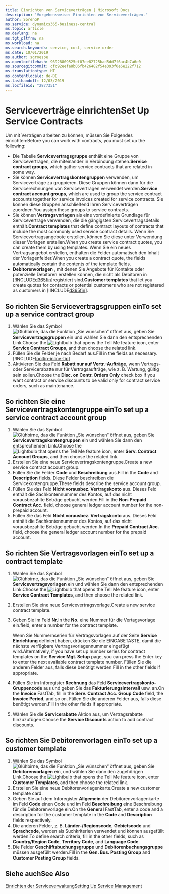 ```yaml
---
title: Einrichten von Serviceverträgen | Microsoft Docs
description: 'Vorgehensweise: Einrichten von Serviceverträgen.'
author: SorenGP
ms.service: dynamics365-business-central
ms.topic: article
ms.devlang: na
ms.tgt_pltfrm: na
ms.workload: na
ms.search.keywords: service, cost, service order
ms.date: 10/01/2019
ms.author: sgroespe
ms.openlocfilehash: 96928809525ef07ee82725bad5dd7f6ac4b7a6e0
ms.sourcegitcommit: cfc92eefa8b06fb426482f54e393f0e6e222f712
ms.translationtype: HT
ms.contentlocale: de-DE
ms.lasthandoff: 12/03/2019
ms.locfileid: "2877351"
---
```

# <a name="set-up-service-contracts"></a><span data-ttu-id="1349a-103">Serviceverträge einrichten</span><span class="sxs-lookup"><span data-stu-id="1349a-103">Set Up Service Contracts</span></span>
<span data-ttu-id="1349a-104">Um mit Verträgen arbeiten zu können, müssen Sie Folgendes einrichten:</span><span class="sxs-lookup"><span data-stu-id="1349a-104">Before you can work with contracts, you must set up the following:</span></span> 

* <span data-ttu-id="1349a-105">Die Tabelle **Servicevertragsgruppe** enthält eine Gruppe von Serviceverträgen, die miteinander in Verbindung stehen.</span><span class="sxs-lookup"><span data-stu-id="1349a-105">**Service contract groups**, which gather service contracts that are related in some way.</span></span>
* <span data-ttu-id="1349a-106">Sie können **Servicevertragskontengruppen** verwenden, um Serviceverträge zu gruppieren. Diese Gruppen können dann für die Servicerechnungen von Serviceverträgen verwendet werden.</span><span class="sxs-lookup"><span data-stu-id="1349a-106">**Service contract account groups**, which are used to group the service contract accounts together for service invoices created for service contracts.</span></span> <span data-ttu-id="1349a-107">Sie können diese Gruppen anschließend Ihren Serviceverträgen zuordnen.</span><span class="sxs-lookup"><span data-stu-id="1349a-107">You assign these groups to service contracts.</span></span>  
* <span data-ttu-id="1349a-108">Sie können **Vertragsvorlagen** als eine vordefinierte Grundlage für Serviceverträge verwenden, die die gängigsten Servicevertragsdetails enthält.</span><span class="sxs-lookup"><span data-stu-id="1349a-108">**Contract templates** that define contract layouts of contracts that include the most commonly used service contract details.</span></span> <span data-ttu-id="1349a-109">Wenn Sie Servicevertragsangebote erstellen, können Sie diese unter Verwendung dieser Vorlagen erstellen.</span><span class="sxs-lookup"><span data-stu-id="1349a-109">When you create service contract quotes, you can create them by using templates.</span></span> <span data-ttu-id="1349a-110">Wenn Sie ein neues Vertragsangebot erstellen, enthalten die Felder automatisch den Inhalt der Vorlagenfelder.</span><span class="sxs-lookup"><span data-stu-id="1349a-110">When you create a contract quote, the fields automatically contain the contents of the template fields.</span></span>
* <span data-ttu-id="1349a-111">**Debitorenvorlagen** , mit denen Sie Angebote für Kontakte oder potenzielle Debitoren erstellen können, die nicht als Debitoren in [!INCLUDE[d365fin](includes/d365fin_md.md)]registriert sind.</span><span class="sxs-lookup"><span data-stu-id="1349a-111">**Customer templates** that let you create quotes for contacts or potential customers who are not registered as customers in [!INCLUDE[d365fin](includes/d365fin_md.md)].</span></span>  

## <a name="to-set-up-a-service-contract-group"></a><span data-ttu-id="1349a-112">So richten Sie Servicevertragsgruppen ein</span><span class="sxs-lookup"><span data-stu-id="1349a-112">To set up a service contract group</span></span>  
1. <span data-ttu-id="1349a-113">Wählen Sie das Symbol ![Glühbirne, das die Funktion „Sie wünschen“ öffnet](media/ui-search/search_small.png "Was möchten Sie tun?") aus, geben Sie **Servicevertragsgruppen** ein und wählen Sie dann den entsprechenden Link.</span><span class="sxs-lookup"><span data-stu-id="1349a-113">Choose the ![Lightbulb that opens the Tell Me feature](media/ui-search/search_small.png "Tell me what you want to do") icon, enter **Service Contract Groups**, and then choose the related link.</span></span>  
2. <span data-ttu-id="1349a-114">Füllen Sie die Felder je nach Bedarf aus.</span><span class="sxs-lookup"><span data-stu-id="1349a-114">Fill in the fields as necessary.</span></span> [!INCLUDE[tooltip-inline-tip](includes/tooltip-inline-tip_md.md)]
3. <span data-ttu-id="1349a-115">Aktivieren Sie das Feld **Rabatt nur auf Vertr.-Aufträge**, wenn Vertrags- oder Servicerabatte nur für Vertragsaufträge, wie z. B. Wartung, gültig sein sollen.</span><span class="sxs-lookup"><span data-stu-id="1349a-115">Choose the **Disc. on Contr. Orders Only** check box if you want contract or service discounts to be valid only for contract service orders, such as maintenance.</span></span>  

## <a name="to-set-up-a-service-contract-account-group"></a><span data-ttu-id="1349a-116">So richten Sie eine Servicevertragskontengruppe ein</span><span class="sxs-lookup"><span data-stu-id="1349a-116">To set up a service contract account group</span></span>  
1. <span data-ttu-id="1349a-117">Wählen Sie das Symbol ![Glühbirne, das die Funktion „Sie wünschen“ öffnet](media/ui-search/search_small.png "Was möchten Sie tun?") aus, geben Sie **Servicevertragskontengruppen** ein und wählen Sie dann den entsprechenden Link.</span><span class="sxs-lookup"><span data-stu-id="1349a-117">Choose the ![Lightbulb that opens the Tell Me feature](media/ui-search/search_small.png "Tell me what you want to do") icon, enter **Serv. Contract Account Groups**, and then choose the related link.</span></span>  
2. <span data-ttu-id="1349a-118">Erstellen Sie eine neue Servicevertragskontengruppe.</span><span class="sxs-lookup"><span data-stu-id="1349a-118">Create a new service contract account group.</span></span>   
3. <span data-ttu-id="1349a-119">Füllen Sie die Felder **Code** und **Beschreibung** aus.</span><span class="sxs-lookup"><span data-stu-id="1349a-119">Fill in the **Code** and **Description** fields.</span></span> <span data-ttu-id="1349a-120">Diese Felder beschreiben die Servicekontengruppe.</span><span class="sxs-lookup"><span data-stu-id="1349a-120">These fields describe the service account group.</span></span>  
4. <span data-ttu-id="1349a-121">Füllen Sie das Feld **Nicht vorausbez. Vertragskonto** aus. Dieses Feld enthält die Sachkontennummer des Kontos, auf das nicht vorausbezahlte Beträge gebucht werden.</span><span class="sxs-lookup"><span data-stu-id="1349a-121">Fill in the **Non-Prepaid Contract Acc.** field, choose general ledger account number for the non-prepaid account.</span></span>  
5. <span data-ttu-id="1349a-122">Füllen Sie das Feld **Nicht vorausbez. Vertragskonto** aus. Dieses Feld enthält die Sachkontennummer des Kontos, auf das nicht vorausbezahlte Beträge gebucht werden.</span><span class="sxs-lookup"><span data-stu-id="1349a-122">In the **Prepaid Contract Acc.** field, choose the general ledger account number for the prepaid account.</span></span>  

## <a name="to-set-up-a-contract-template"></a><span data-ttu-id="1349a-123">So richten Sie Vertragsvorlagen ein</span><span class="sxs-lookup"><span data-stu-id="1349a-123">To set up a contract template</span></span>  
1. <span data-ttu-id="1349a-124">Wählen Sie das Symbol ![Glühbirne, das die Funktion „Sie wünschen“ öffnet](media/ui-search/search_small.png "Was möchten Sie tun?") aus, geben Sie **Servicevertragsvorlagen** ein und wählen Sie dann den entsprechenden Link.</span><span class="sxs-lookup"><span data-stu-id="1349a-124">Choose the ![Lightbulb that opens the Tell Me feature](media/ui-search/search_small.png "Tell me what you want to do") icon, enter **Service Contract Templates**, and then choose the related link.</span></span>  
2. <span data-ttu-id="1349a-125">Erstellen Sie eine neue Servicevertragsvorlage.</span><span class="sxs-lookup"><span data-stu-id="1349a-125">Create a new service contract template.</span></span>  
3. <span data-ttu-id="1349a-126">Geben Sie im Feld **Nr.**</span><span class="sxs-lookup"><span data-stu-id="1349a-126">In the **No.**</span></span> <span data-ttu-id="1349a-127">eine Nummer für die Vertagsvorlage ein.</span><span class="sxs-lookup"><span data-stu-id="1349a-127">field, enter a number for the contract template.</span></span>  
  
     <span data-ttu-id="1349a-128">Wenn Sie Nummernserien für Vertragsvorlagen auf der Seite **Service Einrichtung** definiert haben, drücken Sie die EINGABETASTE, damit die nächste verfügbare Vertragsvorlagennummer eingefügt wird.</span><span class="sxs-lookup"><span data-stu-id="1349a-128">Alternatively, if you have set up number series for contract templates on the **Service Mgt. Setup** page, you can press the Enter key to enter the next available contract template number.</span></span> <span data-ttu-id="1349a-129">Füllen Sie die anderen Felder aus, falls diese benötigt werden.</span><span class="sxs-lookup"><span data-stu-id="1349a-129">Fill in the other fields if appropriate.</span></span>  
  
4. <span data-ttu-id="1349a-130">Füllen Sie im Inforegister **Rechnung** das Feld **Servicevertragskonto-Gruppencode** aus und geben Sie das **Fakturierungsintervall** usw. an.</span><span class="sxs-lookup"><span data-stu-id="1349a-130">On the **Invoice** FastTab, fill in the **Serv. Contract Acc. Group Code** field, the **Invoice Period**, and so on.</span></span> <span data-ttu-id="1349a-131">Füllen Sie die anderen Felder aus, falls diese benötigt werden.</span><span class="sxs-lookup"><span data-stu-id="1349a-131">Fill in the other fields if appropriate.</span></span>  
5. <span data-ttu-id="1349a-132">Wählen Sie die **Servicerabatte** Aktion aus, um Vertragsrabatte hinzuzufügen.</span><span class="sxs-lookup"><span data-stu-id="1349a-132">Choose the **Service Discounts** action to add contract discounts.</span></span>  

## <a name="to-set-up-a-customer-template"></a><span data-ttu-id="1349a-133">So richten Sie Debitorenvorlagen ein</span><span class="sxs-lookup"><span data-stu-id="1349a-133">To set up a customer template</span></span>  
1. <span data-ttu-id="1349a-134">Wählen Sie das Symbol ![Glühbirne, das die Funktion „Sie wünschen“ öffnet](media/ui-search/search_small.png "Tell Me-Funktion") aus, geben Sie **Debitorenvorlagen** ein, und wählen Sie dann den zugehörigen Link.</span><span class="sxs-lookup"><span data-stu-id="1349a-134">Choose the ![Lightbulb that opens the Tell Me feature](media/ui-search/search_small.png "Tell me what you want to do") icon, enter **Customer Templates**, and then choose the related link.</span></span>  
2. <span data-ttu-id="1349a-135">Erstellen Sie eine neue Debitorenvorlagenkarte.</span><span class="sxs-lookup"><span data-stu-id="1349a-135">Create a new customer template card.</span></span>  
3. <span data-ttu-id="1349a-136">Geben Sie auf dem Inforegister **Allgemein** der Debitorenvorlagenkarte im Feld **Code** einen Code und im Feld **Beschreibung** eine Beschreibung für die Debitorenvorlage ein.</span><span class="sxs-lookup"><span data-stu-id="1349a-136">On the **General** FastTab, enter a code and a description for the customer template in the **Code** and **Description** fields respectively.</span></span> 
4. <span data-ttu-id="1349a-137">Die anderen Felder, z. B. **Länder-/Regionscode**, **Gebietscode** und **Sprachcode**, werden als Suchkriterien verwendet und können ausgefüllt werden.</span><span class="sxs-lookup"><span data-stu-id="1349a-137">To define search criteria, fill in the other fields, such as **Country/Region Code**, **Territory Code**, and **Language Code**.</span></span>  
5. <span data-ttu-id="1349a-138">Die Felder **Geschäftsbuchungsgruppe** und **Debitorenbuchungsgruppe** müssen ausgefüllt werden.</span><span class="sxs-lookup"><span data-stu-id="1349a-138">Fill in the **Gen. Bus. Posting Group** and **Customer Posting Group** fields.</span></span>  

## <a name="see-also"></a><span data-ttu-id="1349a-139">Siehe auch</span><span class="sxs-lookup"><span data-stu-id="1349a-139">See Also</span></span>
[<span data-ttu-id="1349a-140">Einrichten der Serviceverwaltung</span><span class="sxs-lookup"><span data-stu-id="1349a-140">Setting Up Service Management</span></span>](service-setup-service.md)